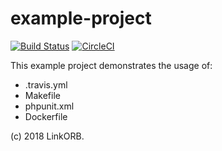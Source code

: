 # example-project
[![Build Status](https://travis-ci.org/linkorb/example-project.svg?branch=master)](https://travis-ci.org/linkorb/example-project)
[![CircleCI](https://circleci.com/gh/linkorb/example-project.svg?style=svg)](https://circleci.com/gh/linkorb/example-project)

This example project demonstrates the usage of:

* .travis.yml
* Makefile
* phpunit.xml
* Dockerfile

(c) 2018 LinkORB.
